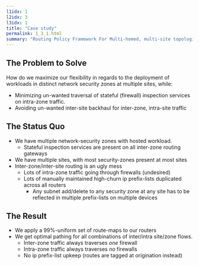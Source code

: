 ```yaml
---
l1idx: 1
l2idx: 3
l3idx: 1
title: "Case study"
permalink: 1_3_1.html
summary: "Routing Policy Framework For Multi-homed, multi-site topologies with multiple distributed network-security zones."
---
```


## The Problem to Solve

How do we maximize our flexibility in regards to the deployment of workloads in distinct network security zones at multiple sites, while:

 - Minimizing un-wanted traversal of stateful (firewall) inspection services on intra-zone traffic.
 - Avoiding un-wanted inter-site backhaul for inter-zone, intra-site traffic

## The Status Quo

 - We have multiple network-security zones with hosted workload.
   - Stateful inspection services are present on all inter-zone routing gateways
 - We have multiple sites, with most security-zones present at most sites
 - Inter-zone/inter-site routing is an ugly mess
    - Lots of intra-zone traffic going through firewalls (undesired)
    - Lots of manually maintained high-churn ip prefix-lists duplicated across all routers
       - Any subnet add/delete to any security zone at any site has to be reflected in multiple prefix-lists on multiple devices

## The Result

 - We apply a 99%-uniform set of route-maps to our routers
 - We get optimal pathing for all combinations of inter/intra site/zone flows.
   - Inter-zone traffic always traverses *one* firewall
   - Intra-zone traffic always traverses *no* firewalls
   - No ip prefix-list upkeep  (routes are tagged at origination instead)